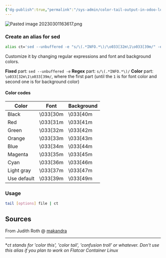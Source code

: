 ```yaml
---
{"dg-publish":true,"permalink":"/sys-admin/color-tail-output-in-odoo-logs/","dgPassFrontmatter":true}
---
```


![Pasted image 20230301163617.png](/img/user/SysAdmin/attachments/Pasted%20image%2020230301163617.png)
### Create an alias for sed
```bash
alias ct='sed --unbuffered -e "s/\(.*INFO.*\)/\o033[32m\1\o033[39m/" -e "s/\(.*ERROR.*\)/\o033[31m\1\o033[39m/" -e "s/\(.*CRITICAL.*\)/\o033[33m\1\o033[49m/" -e "s/\(.*DEBUG.*\)/\o033[30m\1\o033[49m/" -e "s/\(.*WARN.*\)/\o033[35m\1\o033[49m/"'
```
Customize it by changing regular expressions and font and background colors.

**Fixed** part: `sed --unbuffered -e`
**Regex** part: `s/\(.*INFO.*\)/`
**Color** part: `\o033[32m\1\o033[39m/`, where the first part (until the `1` is for font color and second one is for background color)

#### Color codes
| Color | Font | Background |
| --- | --- | --- |
| Black | \\033\[30m | \\033\[40m |
| Red | \\033\[31m | \\033\[41m |
| Green | \\033\[32m | \\033\[42m |
| Orange | \\033\[33m | \\033\[43m |
| Blue | \\033\[34m | \\033\[44m |
| Magenta | \\033\[35m | \\033\[45m |
| Cyan | \\033\[36m | \\033\[46m |
| Light gray | \\033\[37m | \\033\[47m |
| Use default | \\033\[39m | \\033\[49m |


### Usage
```bash
tail [options] file | ct
```
## Sources
From Judith Roth @ [makandra](https://makandracards.com/makandra/476071-bash-how-to-use-colors-in-your-tail-output)

---

**ct stands for 'color this', 'color tail', 'confusion troll' or whatever. Don't use this alias if you plan to work on Flatcar Container Linux*